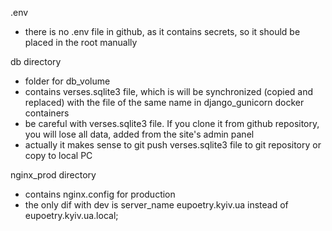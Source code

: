 .env
- there is no .env file in github, as it contains secrets, so it should be placed in the root manually

db directory
- folder for db_volume
- contains verses.sqlite3 file, which is will be synchronized (copied and replaced) with the file of the same name in django_gunicorn docker containers 
- be careful with verses.sqlite3 file. If you clone it from github repository, you will lose all data, added from the site's admin panel
- actually it makes sense to git push verses.sqlite3 file to git repository or copy to local PC

nginx_prod directory
- contains nginx.config for production
- the only dif with dev is server_name eupoetry.kyiv.ua instead of eupoetry.kyiv.ua.local;
